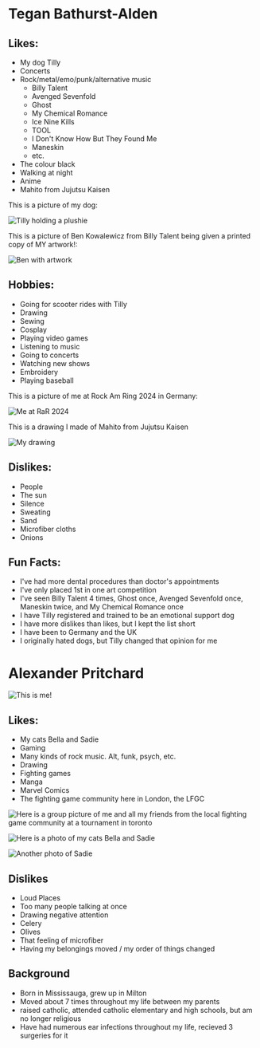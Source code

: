 # Tegan Bathurst-Alden
## Likes:
- My dog Tilly
- Concerts
- Rock/metal/emo/punk/alternative music
     - Billy Talent
     - Avenged Sevenfold
     - Ghost
     - My Chemical Romance
     - Ice Nine Kills
     - TOOL
     - I Don't Know How But They Found Me
     - Maneskin
     - etc.
- The colour black
- Walking at night
- Anime
- Mahito from Jujutsu Kaisen

This is a picture of my dog:

![Tilly holding a plushie](images/20240914_154445.jpg)

This is a picture of Ben Kowalewicz from Billy Talent being given a printed copy of MY artwork!:

![Ben with artwork](images/IMG_20240613_085243_473.jpg)

## Hobbies:
- Going for scooter rides with Tilly
- Drawing
- Sewing
- Cosplay
- Playing video games
- Listening to music
- Going to concerts
- Watching new shows
- Embroidery
- Playing baseball

This is a picture of me at Rock Am Ring 2024 in Germany:

![Me at RaR 2024](images/20240607_170102.jpg)

This is a drawing I made of Mahito from Jujutsu Kaisen

![My drawing](images/20250320_232151.png)


## Dislikes:
- People
- The sun
- Silence
- Sweating
- Sand
- Microfiber cloths
- Onions


## Fun Facts:
- I've had more dental procedures than doctor's appointments
- I've only placed 1st in one art competition
- I've seen Billy Talent 4 times, Ghost once, Avenged Sevenfold once, Maneskin twice, and My Chemical Romance once
- I have Tilly registered and trained to be an emotional support dog
- I have more dislikes than likes, but I kept the list short
- I have been to Germany and the UK 
- I originally hated dogs, but Tilly changed that opinion for me



# Alexander Pritchard

![This is me!](images/1000049657.jpg)

## Likes:
- My cats Bella and Sadie
- Gaming
- Many kinds of rock music. Alt, funk, psych, etc.
- Drawing
- Fighting games
- Manga
- Marvel Comics
- The fighting game community here in London, the LFGC

![Here is a group picture of me and all my friends from the local fighting game community at a tournament in toronto](images/1000049654.jpg)

![Here is a photo of my cats Bella and Sadie](images/1000049656.jpg)

![Another photo of Sadie](images/1000049655.jpg)

## Dislikes
- Loud Places
- Too many people talking at once
- Drawing negative attention
- Celery
- Olives
- That feeling of microfiber
- Having my belongings moved / my order of things changed



## Background
- Born in Mississauga, grew up in Milton
- Moved about 7 times throughout my life between my parents
- raised catholic, attended catholic elementary and high schools, but am no longer religious
- Have had numerous ear infections throughout my life, recieved 3 surgeries for it
